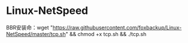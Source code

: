 # Linux-NetSpeed


BBR安装命：wget "https://raw.githubusercontent.com/foxbackup/Linux-NetSpeed/master/tcp.sh" && chmod +x tcp.sh && ./tcp.sh
